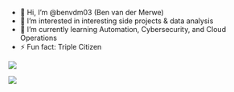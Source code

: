 - 👋 Hi, I’m @benvdm03 (Ben van der Merwe) 
- 👀 I’m interested in interesting side projects & data analysis
- 🌱 I’m currently learning Automation, Cybersecurity, and Cloud Operations
- ⚡ Fun fact: Triple Citizen

<a href="https://lh3.googleusercontent.com/drive-viewer/AKGpihZYc2ezmbAmVSVATAFULyQxP07UjNw-1EkDUU9EMoM_9s0PpPx9kqQEY2Mj8S2ItVsoum21475pcWam9IHRdpAiOZOsgi6hwuI=s1600-rw-v1?source=screenshot.guru"> <img src="https://lh3.googleusercontent.com/drive-viewer/AKGpihZYc2ezmbAmVSVATAFULyQxP07UjNw-1EkDUU9EMoM_9s0PpPx9kqQEY2Mj8S2ItVsoum21475pcWam9IHRdpAiOZOsgi6hwuI=s1600-rw-v1" /> </a>


<a href="https://lh3.googleusercontent.com/drive-viewer/AKGpihYu2NtuiQRFu_SAOtkCJEPZgcTPHchw2Q69Wc4_IDgKOxDNQh0_k5ei2raokSOZFP0RVK7kFkkAHk2-zzfj5X2XyeiTp8ci=s1600-rw-v1?source=screenshot.guru"> <img src="https://lh3.googleusercontent.com/drive-viewer/AKGpihYu2NtuiQRFu_SAOtkCJEPZgcTPHchw2Q69Wc4_IDgKOxDNQh0_k5ei2raokSOZFP0RVK7kFkkAHk2-zzfj5X2XyeiTp8ci=s1600-rw-v1" /> </a>

